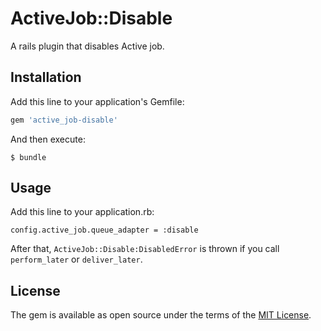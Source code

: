 # ActiveJob::Disable

A rails plugin that disables Active job.

## Installation

Add this line to your application's Gemfile:

```ruby
gem 'active_job-disable'
```

And then execute:

    $ bundle

## Usage

Add this line to your application.rb:

```
config.active_job.queue_adapter = :disable
```

After that, `ActiveJob::Disable:DisabledError` is thrown if you call `perform_later` or `deliver_later`.

## License

The gem is available as open source under the terms of the [MIT License](http://opensource.org/licenses/MIT).

